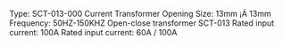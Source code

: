 Type: SCT-013-000 Current Transformer
Opening Size: 13mm ¡Á 13mm
Frequency: 50HZ-150KHZ
Open-close transformer SCT-013
Rated input current: 100A
Rated input current: 60A / 100A
